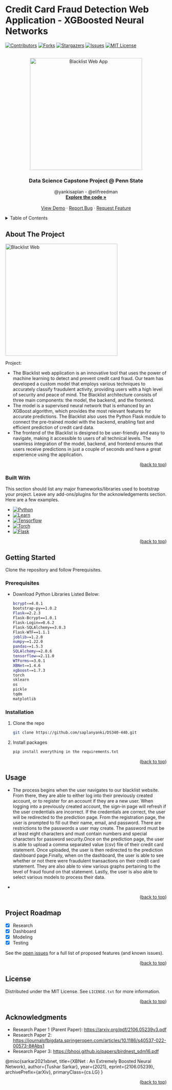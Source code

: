 # Credit Card Fraud Detection Web Application - XGBoosted Neural Networks
 
[![Contributors][contributors-shield]][contributors-url]
[![Forks][forks-shield]][forks-url]
[![Stargazers][stars-shield]][stars-url]
[![Issues][issues-shield]][issues-url]
[![MIT License][license-shield]][license-url]


<!-- PROJECT LOGO -->
<br />
<div align="center">
  <img src="https://github.com/saplanyanki/DS340-440/blob/main/app/static/assets/BLACKLIST.gif" width="350" title="Blacklist Web App">
  </a>

  <h3 align="center">Data Science Capstone Project @ Penn State</h3>

  <p align="center">
    @yankisaplan - @elifreedman
    <br />
    <a href="https://github.com/saplanyanki/DS340-440/tree/main/sources"><strong>Explore the code »</strong></a>
    <br />
    <br />
    <a href="">View Demo</a>
    ·
    <a href="https://github.com/saplanyanki/DS340-440/issues">Report Bug</a>
    ·
    <a href="https://github.com/saplanyanki/DS340-440/issues">Request Feature</a>
  </p>
</div>



<!-- TABLE OF CONTENTS -->
<details>
  <summary>Table of Contents</summary>
  <ol>
    <li>
      <a href="#about-the-project">About The Project</a>
      <ul>
        <li><a href="#built-with">Built With</a></li>
      </ul>
    </li>
    <li>
      <a href="#getting-started">Getting Started</a>
      <ul>
        <li><a href="#prerequisites">Prerequisites</a></li>
        <li><a href="#installation">Installation</a></li>
      </ul>
    </li>
    <li><a href="#usage">Usage</a></li>
    <li><a href="#roadmap">Roadmap</a></li>
    <li><a href="#license">License</a></li>
    <li><a href="#acknowledgments">Acknowledgments</a></li>
  </ol>
</details>



<!-- ABOUT THE PROJECT -->
## About The Project
<img src="https://github.com/saplanyanki/DS340-440/blob/main/app/static/assets/BLACKLIST.gif](https://github.com/saplanyanki/DS340-440/blob/main/im1.png)" width="350" title="Blacklist Web">

Project:
* The Blacklist web application is an innovative tool that uses the power of machine learning to detect and prevent credit card fraud. Our team has developed a custom model that employs various techniques to accurately classify fraudulent activity, providing users with a high level of security and peace of mind. The Blacklist architecture consists of three main components: the model, the backend, and the frontend. 
* The model is a supervised neural network that is enhanced by an XGBoost algorithm, which provides the most relevant features for accurate predictions. The Blacklist also uses the Python Flask module to connect the pre-trained model with the backend, enabling fast and efficient prediction of credit card data. 
* The frontend of the Blacklist is designed to be user-friendly and easy to navigate, making it accessible to users of all technical levels. The seamless integration of the model, backend, and frontend ensures that users receive predictions in just a couple of seconds and have a great experience using the application.

<p align="right">(<a href="#readme-top">back to top</a>)</p>



### Built With

This section should list any major frameworks/libraries used to bootstrap your project. Leave any add-ons/plugins for the acknowledgements section. Here are a few examples.

* [![Python][Python]][Python-url]
* [![Learn][Learn]][Learn-url]
* [![Tensorflow][Tensorflow]][Tensorflow-url]
* [![Torch][Torch]][Torch-url]
* [![Flask][Flask]][Flask-url]

<p align="right">(<a href="#readme-top">back to top</a>)</p>



<!-- GETTING STARTED -->
## Getting Started

Clone the repository and follow Prerequisites.

### Prerequisites

* Download Python Libraries Listed Below:
  ```sh
  bcrypt==4.0.1
  bootstrap-py==1.0.2
  Flask==2.2.3
  Flask-Bcrypt==1.0.1
  Flask-Login==0.6.2
  Flask-SQLAlchemy==3.0.3
  Flask-WTF==1.1.1
  joblib==1.2.0
  numpy==1.22.0
  pandas==1.5.3
  SQLAlchemy==2.0.6
  tensorflow==2.11.0
  WTForms==3.0.1
  XBNet==1.4.6
  xgboost==1.7.3
  torch
  sklearn
  os
  pickle
  tqdm
  matplotlib
  ```

### Installation

1. Clone the repo
   ```sh
   git clone https://github.com/saplanyanki/DS340-440.git
   ```
2. Install packages
   ```sh
   pip install everything in the requirements.txt
   ```

<p align="right">(<a href="#readme-top">back to top</a>)</p>



<!-- USAGE EXAMPLES -->
## Usage

* The process begins when the user navigates to our blacklist website. From there, they are able to either log into their previously created account, or to register for an account if they are a new user. When logging into a previously created account, the sign-in page will refresh if the user credentials are incorrect. If the credentials are correct, the user will be redirected to the prediction page. From the registration page, the user is prompted to fill out their name, email, and password. There are restrictions to the passwords a user may create. The password must be at least eight characters and must contain numbers and special characters for password security.Once on the prediction page, the user is able to upload a comma separated value (csv) file of their credit card statement. Once uploaded, the user is then redirected to the prediction dashboard page.Finally, when on the dashboard, the user is able to see whether or not there were fraudulent transactions on their credit card statement. They are also able to view various graphs pertaining to the level of fraud found on that statement. Lastly, the user is also able to select various models to process their data.

*

<p align="right">(<a href="#readme-top">back to top</a>)</p>



<!-- ROADMAP -->
## Project Roadmap

- [x] Research
- [x] Dashboard
- [x] Modeling
- [x] Testing

See the [open issues](https://github.com/saplanyanki/DS340-440/issues) for a full list of proposed features (and known issues).

<p align="right">(<a href="#readme-top">back to top</a>)</p>



<!-- LICENSE -->
## License

Distributed under the MIT License. See `LICENSE.txt` for more information.

<p align="right">(<a href="#readme-top">back to top</a>)</p>



<!-- ACKNOWLEDGMENTS -->
## Acknowledgments

* Research Paper 1 (Parent Paper): https://arxiv.org/pdf/2106.05239v3.pdf
* Research Paper 2: https://journalofbigdata.springeropen.com/articles/10.1186/s40537-022-00573-8#Abs1
* Research Paper 3: https://bhooi.github.io/papers/birdnest_sdm16.pdf

@misc{sarkar2021xbnet,
      title={XBNet : An Extremely Boosted Neural Network}, 
      author={Tushar Sarkar},
      year={2021},
      eprint={2106.05239},
      archivePrefix={arXiv},
      primaryClass={cs.LG}
}

<p align="right">(<a href="#readme-top">back to top</a>)</p>



<!-- MARKDOWN LINKS & IMAGES -->
<!-- https://www.markdownguide.org/basic-syntax/#reference-style-links -->
[contributors-shield]: https://img.shields.io/github/contributors/saplanyanki/DS340-440?style=for-the-badge
[contributors-url]: https://github.com/saplanyanki/DS340-440/graphs/contributors
[forks-shield]: https://img.shields.io/github/forks/saplanyanki/DS340-440?style=for-the-badge
[forks-url]: https://github.com/saplanyanki/DS340-440/network/members
[stars-shield]: https://img.shields.io/github/stars/saplanyanki/DS340-440?style=for-the-badge
[stars-url]: https://github.com/saplanyanki/DS340-440/stargazers
[issues-shield]: https://img.shields.io/github/issues/saplanyanki/DS340-440?style=for-the-badge
[issues-url]: https://github.com/saplanyanki/DS340-440/issues
[license-shield]: https://img.shields.io/github/license/saplanyanki/DS340-440?style=for-the-badge
[license-url]: https://github.com/saplanyanki/DS340-440/master/LICENSE.txt
[product-screenshot]: images/screenshot.png
[Python]: https://img.shields.io/badge/Python-14354C?style=for-the-badge&logo=python&logoColor=white
[Python-url]: https://www.python.org/
[Tensorflow]: https://img.shields.io/badge/TensorFlow-FF6F00?style=for-the-badge&logo=tensorflow&logoColor=white
[Tensorflow-url]: https://www.tensorflow.org/
[Torch]: https://img.shields.io/badge/PyTorch-%23EE4C2C.svg?style=for-the-badge&logo=PyTorch&logoColor=white
[Torch-url]: https://pytorch.org/
[Flask]: https://img.shields.io/badge/Flask-000000?style=for-the-badge&logo=flask&logoColor=white
[Flask-url]: https://flask.palletsprojects.com/en/2.2.x/
[Learn]: https://img.shields.io/badge/scikit--learn-%23F7931E.svg?style=for-the-badge&logo=scikit-learn&logoColor=white
[Learn-url]: https://scikit-learn.org/stable/






